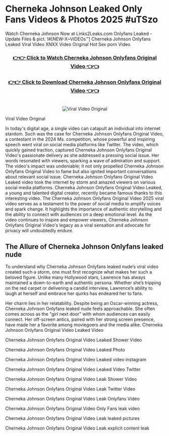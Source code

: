 # Cherneka Johnson Leaked Only Fans Videos & Photos 2025 #uTSzo

Watch Cherneka Johnson Now at Links2Leaks.com Onlyfans Leaked - Update Files & pict. !#[NEW-X~VIDEOs™] Cherneka Johnson Onlyfans Leaked Viral Video XNXX Video Original Hot Sex porn Video
<br>
<div align="center">
<h3><a href="https://links2leaks.com/chernekajohnson" rel="nofollow">👉👉 Click to Watch Cherneka Johnson Onlyfans Original Video 👈👈</a></h3>
<h3><a href="https://links2leaks.com/chernekajohnson" rel="nofollow">👉👉 Click to Download Cherneka Johnson Onlyfans Original Video 👈👈</a></h3>
<br>
<a href="https://links2leaks.com/chernekajohnson" rel="nofollow"><img src="https://i.ibb.co/Gkj2r4b/banner.png" alt="Viral Video Original" style="max-width: 100%; display: inline-block;" data-target="animated-image.originalImage"></a>
</div>

Viral Video Original

In today's digital age, a single video can catapult an individual into internet stardom. Such was the case for Cherneka Johnson Onlyfans Original Video, a contestant in the 2024 Ms. competition, whose powerful and inspiring speech went viral on social media platforms like Twitter.
The video, which quickly gained traction, captured Cherneka Johnson Onlyfans Original Video's passionate delivery as she addressed a pressing social issue. Her words resonated with viewers, sparking a wave of admiration and support. The video's impact was undeniable; it not only propelled Cherneka Johnson Onlyfans Original Video to fame but also ignited important conversations about relevant social issue.
Cherneka Johnson Onlyfans Original Video Leaked video took the internet by storm and amazed viewers on various social media platforms. Cherneka Johnson Onlyfans Original Video Leaked, a young and talented digital creator, recently became famous thanks to this interesting video.
The Cherneka Johnson Onlyfans Original Video 2025 viral video serves as a testament to the power of social media to amplify voices and spark change. It highlights the importance of authentic storytelling and the ability to connect with audiences on a deep emotional level. As the video continues to inspire and empower viewers, Cherneka Johnson Onlyfans Original Video's legacy as a viral sensation and advocate for privacy will undoubtedly endure.

<h2>The Allure of Cherneka Johnson Onlyfans leaked nude</h2>


To understand why Cherneka Johnson Onlyfans leaked nude’s viral video created such a storm, one must first recognize what makes her such a beloved figure. Unlike many Hollywood stars, Lawrence has always maintained a down-to-earth and authentic persona. Whether she’s tripping on the red carpet or delivering a candid interview, Lawrence’s ability to laugh at herself and embrace her quirks has endeared her to fans.

Her charm lies in her relatability. Despite being an Oscar-winning actress, Cherneka Johnson Onlyfans leaked nude feels approachable. She often comes across as the "girl next door" with whom audiences can easily connect. Her off-screen antics, paired with her strong screen presence, have made her a favorite among moviegoers and the media alike.
Cherneka Johnson Onlyfans Original Video Leaked Video

Cherneka Johnson Onlyfans Original Video Leaked Shower Video

Cherneka Johnson Onlyfans Original Video Leaked Photo

Cherneka Johnson Onlyfans Original Video Leaked video instagram

Cherneka Johnson Onlyfans Original Video Leaked Video Twitter

Cherneka Johnson Onlyfans Original Video Leak Shower Video

Cherneka Johnson Onlyfans Original Video Leak Twitter Video

Cherneka Johnson Onlyfans Original Video Leak Onlyfans Video

Cherneka Johnson Onlyfans Original Video Only Fans leak video

Cherneka Johnson Onlyfans Original Video Leak leaked pictures

Cherneka Johnson Onlyfans Original Video Leak explicit content leak